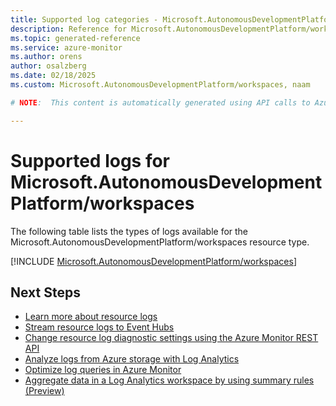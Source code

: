 ```yaml
---
title: Supported log categories - Microsoft.AutonomousDevelopmentPlatform/workspaces
description: Reference for Microsoft.AutonomousDevelopmentPlatform/workspaces in Azure Monitor Logs.
ms.topic: generated-reference
ms.service: azure-monitor
ms.author: orens
author: osalzberg
ms.date: 02/18/2025
ms.custom: Microsoft.AutonomousDevelopmentPlatform/workspaces, naam

# NOTE:  This content is automatically generated using API calls to Azure. Any edits made on these files will be overwritten in the next run of the script. 

---
```





# Supported logs for Microsoft.AutonomousDevelopmentPlatform/workspaces  
The following table lists the types of logs available for the Microsoft.AutonomousDevelopmentPlatform/workspaces resource type.
  

  
[!INCLUDE [Microsoft.AutonomousDevelopmentPlatform/workspaces](~/reusable-content/ce-skilling/azure/includes/azure-monitor/reference/logs/microsoft-autonomousdevelopmentplatform-workspaces-logs-include.md)]  
  

## Next Steps

* [Learn more about resource logs](/azure/azure-monitor/essentials/platform-logs-overview)
* [Stream resource logs to Event Hubs](/azure/azure-monitor/essentials/resource-logs#send-to-azure-event-hubs)
* [Change resource log diagnostic settings using the Azure Monitor REST API](/rest/api/monitor/diagnosticsettings)
* [Analyze logs from Azure storage with Log Analytics](/azure/azure-monitor/essentials/resource-logs#send-to-log-analytics-workspace)
* [Optimize log queries in Azure Monitor](/azure/azure-monitor/logs/query-optimization)
* [Aggregate data in a Log Analytics workspace by using summary rules (Preview)](/azure/azure-monitor/logs/summary-rules)